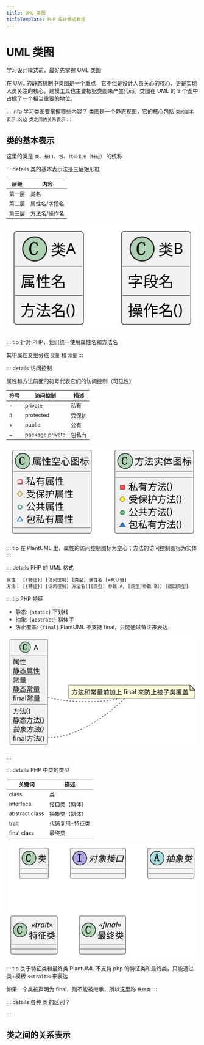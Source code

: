 ```yaml
---
title: UML 类图
titleTemplate: PHP 设计模式教程
---
```


# UML 类图

学习设计模式前，最好先掌握 UML 类图

在 UML 的静态机制中类图是一个重点，它不但是设计人员关心的核心，更是实现人员关注的核心。建模工具也主要根据类图来产生代码。类图在 UML 的 9 个图中占据了一个相当重要的地位。

::: info 学习类图要掌握哪些内容？
类图是一个静态视图，它的核心包括 `类的基本表示` 以及 `类之间的关系表示`
:::

## 类的基本表示

这里的类是 `类`、`接口`、`包`、`代码复用（特征）` 的统称

::: details 类的基本表示法是三层矩形框

| 层级   | 内容          |
| ------ | ------------- |
| 第一层 | 类名          |
| 第二层 | 属性名/字段名 |
| 第三层 | 方法名/操作名 |

![三层](/assets/php/design-patterns/uml/01.svg)

::: tip
针对 PHP，我们统一使用属性名和方法名

其中属性又细分成 `变量` 和 `常量`
:::

::: details 访问控制

属性和方法前面的符号代表它们的访问控制（可见性）

| 符号 | 访问控制        | 描述   |
| ---- | --------------- | ------ |
| -    | private         | 私有   |
| #    | protected       | 受保护 |
| +    | public          | 公有   |
| ~    | package private | 包私有 |

![访问控制](/assets/php/design-patterns/uml/02.svg)

::: tip
在 PlantUML 里，属性的访问控制图标为空心；方法的访问控制图标为实体
:::

::: details PHP 的 UML 格式

```txt
属性： [{特征}] [访问控制] [类型] 属性名 [=默认值]
方法： [{特征}] [访问控制] 方法名([[类型] 参数 A, [类型]参数 B]) [返回类型]
```

::: tip PHP 特征

-   静态: `{static}` 下划线
-   抽象: `{abstract}` 斜体字
-   防止覆盖: `{final}` PlantUML 不支持 final，只能通过备注来表达

![final 特征](/assets/php/design-patterns/uml/05.svg)

:::

::: details PHP 中类的类型

| 关键词         | 描述            |
| -------------- | --------------- |
| class          | 类              |
| interface      | 接口类（斜体）  |
| abstract class | 抽象类（斜体）  |
| trait          | 代码复用-特征类 |
| final class    | 最终类          |

![类的类型](/assets/php/design-patterns/uml/03.svg)

::: tip 关于特征类和最终类
PlantUML 不支持 php 的特征类和最终类，只能通过类+模板 `<<trait>>`来表达

如果一个类被声明为 final，则不能被继承，所以这里称 `最终类`
:::

::: details 各种 `类` 的区别？

:::

## 类之间的关系表示
